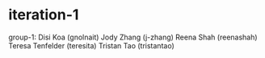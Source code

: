iteration-1
===========

group-1:
Disi Koa (gnolnait)
Jody Zhang (j-zhang)
Reena Shah (reenashah)
Teresa Tenfelder (teresita)
Tristan Tao (tristantao)
